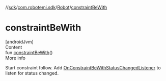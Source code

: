 //[sdk](../../../index.md)/[com.robotemi.sdk](../index.md)/[Robot](index.md)/[constraintBeWith](constraint-be-with.md)



# constraintBeWith  
[androidJvm]  
Content  
fun [constraintBeWith](constraint-be-with.md)()  
More info  


Start constraint follow. Add [OnConstraintBeWithStatusChangedListener](../../com.robotemi.sdk.listeners/-on-constraint-be-with-status-changed-listener/index.md) to listen for status changed.

  



